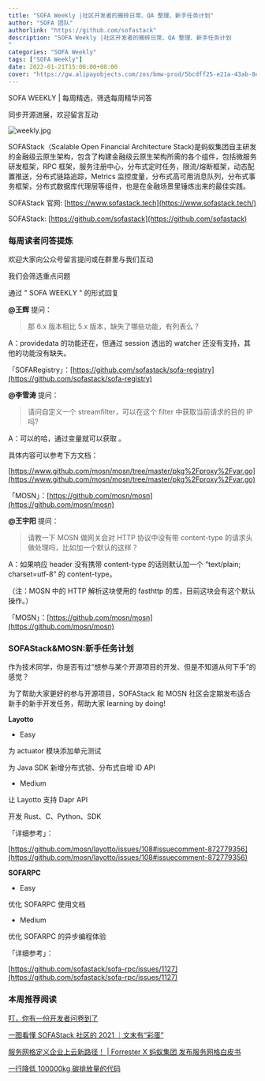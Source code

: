 ```yaml
---
title: "SOFA Weekly |社区开发者的搬砖日常、QA 整理、新手任务计划"
author: "SOFA 团队"
authorlink: "https://github.com/sofastack"
description: "SOFA Weekly |社区开发者的搬砖日常、QA 整理、新手任务计划
"
categories: "SOFA Weekly"
tags: ["SOFA Weekly"]
date: 2022-01-21T15:00:00+08:00
cover: "https://gw.alipayobjects.com/zos/bmw-prod/5bcdff25-e21a-43ab-8e34-04305cd379ae.webp"
---
```


SOFA WEEKLY | 每周精选，筛选每周精华问答

同步开源进展，欢迎留言互动

![weekly.jpg](https://gw.alipayobjects.com/zos/bmw-prod/5bcdff25-e21a-43ab-8e34-04305cd379ae.webp)

SOFAStack（Scalable Open Financial Architecture Stack)是蚂蚁集团自主研发的金融级云原生架构，包含了构建金融级云原生架构所需的各个组件，包括微服务研发框架，RPC 框架，服务注册中心，分布式定时任务，限流/熔断框架，动态配置推送，分布式链路追踪，Metrics 监控度量，分布式高可用消息队列，分布式事务框架，分布式数据库代理层等组件，也是在金融场景里锤炼出来的最佳实践。

SOFAStack 官网: [https://www.sofastack.tech](https://www.sofastack.tech/)

SOFAStack: [https://github.com/sofastack](https://github.com/sofastack)

### 每周读者问答提炼

欢迎大家向公众号留言提问或在群里与我们互动

我们会筛选重点问题

通过 " SOFA WEEKLY " 的形式回复

**@王辉** 提问：

> 那 6.x 版本相比 5.x 版本，缺失了哪些功能，有列表么？

A：providedata 的功能还在，但通过 session 透出的 watcher 还没有支持，其他的功能没有缺失。

「SOFARegistry」：[https://github.com/sofastack/sofa-registry](https://github.com/sofastack/sofa-registry)

**@李雪涛** 提问：

> 请问自定义一个 streamfilter，可以在这个 filter 中获取当前请求的目的 IP 吗?

A：可以的哈，通过变量就可以获取 。

具体内容可以参考下方文档：

[https://www.github.com/mosn/mosn/tree/master/pkg%2Fproxy%2Fvar.go](https://www.github.com/mosn/mosn/tree/master/pkg%2Fproxy%2Fvar.go)

「MOSN」：[https://github.com/mosn/mosn](https://github.com/mosn/mosn)

**@王宇阳** 提问：

> 请教一下 MOSN 做网关会对 HTTP 协议中没有带 content-type 的请求头做处理吗，比如加一个默认的这样？

A：如果响应 header 没有携带 content-type 的话则默认加一个 “text/plain; charset=utf-8” 的 content-type。

（注：MOSN 中的 HTTP 解析这块使用的 fasthttp 的库，目前这块会有这个默认操作。）

「MOSN」：[https://github.com/mosn/mosn](https://github.com/mosn/mosn)

### SOFAStack&MOSN:新手任务计划

作为技术同学，你是否有过“想参与某个开源项目的开发、但是不知道从何下手”的感觉？

为了帮助大家更好的参与开源项目，SOFAStack 和 MOSN 社区会定期发布适合新手的新手开发任务，帮助大家 learning by doing!

**Layotto**

- Easy

为 actuator 模块添加单元测试

为 Java SDK 新增分布式锁、分布式自增 ID API

- Medium

让 Layotto 支持 Dapr API

开发 Rust、C、Python、SDK

「详细参考」：

[https://github.com/mosn/layotto/issues/108#issuecomment-872779356](https://github.com/mosn/layotto/issues/108#issuecomment-872779356)

**SOFARPC**

- Easy

优化 SOFARPC 使用文档

- Medium

优化 SOFARPC 的异步编程体验

「详细参考」：

[https://github.com/sofastack/sofa-rpc/issues/1127](https://github.com/sofastack/sofa-rpc/issues/1127)

### 本周推荐阅读  

[叮，你有一份开发者问卷到了](https://mp.weixin.qq.com/s?__biz=MzUzMzU5Mjc1Nw==&mid=2247499930&idx=1&sn=e50701d19fbb7a5b9f5442216416f3f0&chksm=faa32f40cdd4a656e79525ee1de867f6f539fcf73d4fff8011e1ab57972951f045d750a6cc11&scene=21)

[一图看懂 SOFAStack 社区的 2021 ｜文末有“彩蛋”](https://mp.weixin.qq.com/s?__biz=MzUzMzU5Mjc1Nw==&mid=2247499732&idx=1&sn=cb27880b02df1f0a55aeb27836be7834&chksm=faa3100ecdd499180030f9b12041a4275954f393ab7bbedb2672599247451544847e3caf71f8&scene=21)

[服务网格定义企业上云新路径！ | Forrester X 蚂蚁集团 发布服务网格白皮书](https://mp.weixin.qq.com/s?__biz=MzUzMzU5Mjc1Nw==&mid=2247499916&idx=1&sn=f68469b35cdb6d7e33589e724a2ed6c4&chksm=faa32f56cdd4a640cb8deb38b7a3eb046a858fb85485c4152f0302d37017d8cd1aba8f696473&scene=21)

[一行降低 100000kg 碳排放量的代码](https://mp.weixin.qq.com/s?__biz=MzUzMzU5Mjc1Nw==&mid=2247499661&idx=1&sn=7c609883a7fd3b6f738bd0c13b82d8e5&chksm=faa31057cdd49941e00d39e0df6dd2e8c91050c0cb33bad124983cd8d732c6f5f2fc0bbdba49&scene=21)
